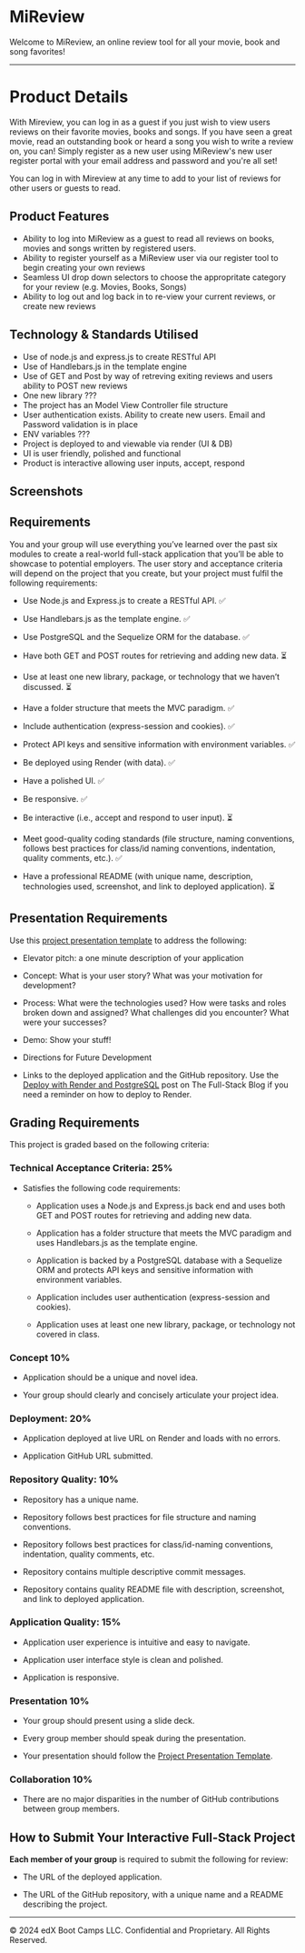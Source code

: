 # MiReview 

Welcome to MiReview, an online review tool for all your movie, book and song favorites!

---

# Product Details

With Mireview, you can log in as a guest if you just wish to view users reviews on their favorite movies, books and songs. 
If you have seen a great movie, read an outstanding book or heard a song you wish to write a review on, you can! Simply register as a new user using MiReview's new user register portal with your email address and password and you're all set!

You can log in with Mireview at any time to add to your list of reviews for other users or guests to read. 

## Product Features
- Ability to log into MiReview as a guest to read all reviews on books, movies and songs written by registered users.
- Ability to register yourself as a MiReview user via our register tool to begin creating your own reviews
- Seamless UI drop down selectors to choose the appropritate category for your review (e.g. Movies, Books, Songs)
- Ability to log out and log back in to re-view your current reviews, or create new reviews

 ## Technology & Standards Utilised

- Use of node.js and express.js to create RESTful API
- Use of Handlebars.js in the template engine   
- Use of GET and Post by way of retreving exiting reviews and users ability to POST new reviews
- One new library ???
- The project has an Model View Controller file structure
- User authentication exists. Ability to create new users. Email and Password validation is in place
- ENV variables ???
- Project is deployed to and viewable via render (UI & DB)
- UI is user friendly, polished and functional
- Product is interactive allowing user inputs, accept, respond

## Screenshots


## Requirements

You and your group will use everything you’ve learned over the past six modules to create a real-world full-stack application that you’ll be able to showcase to potential employers. The user story and acceptance criteria will depend on the project that you create, but your project must fulfil the following requirements:

* Use Node.js and Express.js to create a RESTful API. ✅

* Use Handlebars.js as the template engine. ✅

* Use PostgreSQL and the Sequelize ORM for the database. ✅

* Have both GET and POST routes for retrieving and adding new data. ⏳

* Use at least one new library, package, or technology that we haven’t discussed. ⏳

* Have a folder structure that meets the MVC paradigm. ✅

* Include authentication (express-session and cookies). ✅

* Protect API keys and sensitive information with environment variables. ✅

* Be deployed using Render (with data). ✅

* Have a polished UI. ✅

* Be responsive. ✅

* Be interactive (i.e., accept and respond to user input). ⏳

* Meet good-quality coding standards (file structure, naming conventions, follows best practices for class/id naming conventions, indentation, quality comments, etc.). ✅

* Have a professional README (with unique name, description, technologies used, screenshot, and link to deployed application). ⏳

## Presentation Requirements

Use this [project presentation template](https://docs.google.com/presentation/d/10QaO9KH8HtUXj__81ve0SZcpO5DbMbqqQr4iPpbwKks/edit?usp=sharing) to address the following:

* Elevator pitch: a one minute description of your application

* Concept: What is your user story? What was your motivation for development?

* Process: What were the technologies used? How were tasks and roles broken down and assigned? What challenges did you encounter? What were your successes?

* Demo: Show your stuff!

* Directions for Future Development

* Links to the deployed application and the GitHub repository. Use the [Deploy with Render and PostgreSQL](https://coding-boot-camp.github.io/full-stack/render/deploy-with-render-and-postgresql) post on The Full-Stack Blog if you need a reminder on how to deploy to Render.

## Grading Requirements

This project is graded based on the following criteria:

### Technical Acceptance Criteria: 25%

* Satisfies the following code requirements:

  * Application uses a Node.js and Express.js back end and uses both GET and POST routes for retrieving and adding new data.

  * Application has a folder structure that meets the MVC paradigm and uses Handlebars.js as the template engine.

  * Application is backed by a PostgreSQL database with a Sequelize ORM and protects API keys and sensitive information with environment variables.

  * Application includes user authentication (express-session and cookies).

  * Application uses at least one new library, package, or technology not covered in class.

### Concept 10%

* Application should be a unique and novel idea.

* Your group should clearly and concisely articulate your project idea.

### Deployment: 20%

* Application deployed at live URL on Render and loads with no errors.

* Application GitHub URL submitted.

### Repository Quality: 10%

* Repository has a unique name.

* Repository follows best practices for file structure and naming conventions.

* Repository follows best practices for class/id-naming conventions, indentation, quality comments, etc.

* Repository contains multiple descriptive commit messages.

* Repository contains quality README file with description, screenshot, and link to deployed application.

### Application Quality: 15%

* Application user experience is intuitive and easy to navigate.

* Application user interface style is clean and polished.

* Application is responsive.

### Presentation 10%

* Your group should present using a slide deck.

* Every group member should speak during the presentation.

* Your presentation should follow the [Project Presentation Template](https://docs.google.com/presentation/d/10QaO9KH8HtUXj__81ve0SZcpO5DbMbqqQr4iPpbwKks/edit?usp=sharing).

### Collaboration 10%

* There are no major disparities in the number of GitHub contributions between group members.

## How to Submit Your Interactive Full-Stack Project

**Each member of your group** is required to submit the following for review:

* The URL of the deployed application.

* The URL of the GitHub repository, with a unique name and a README describing the project.

---
© 2024 edX Boot Camps LLC. Confidential and Proprietary. All Rights Reserved.
